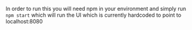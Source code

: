 In order to run this you will need npm in your environment and simply run `npm start` which will run the UI which is currently hardcoded to point to localhost:8080 
